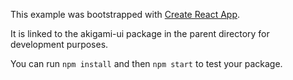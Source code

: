 This example was bootstrapped with [Create React App](https://github.com/facebook/create-react-app).

It is linked to the akigami-ui package in the parent directory for development purposes.

You can run `npm install` and then `npm start` to test your package.
